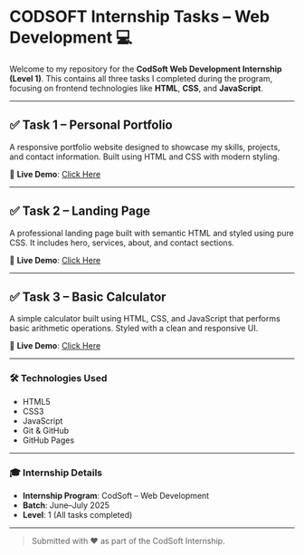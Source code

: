 # CODSOFT Internship Tasks – Web Development 💻

Welcome to my repository for the **CodSoft Web Development Internship (Level 1)**. This contains all three tasks I completed during the program, focusing on frontend technologies like **HTML**, **CSS**, and **JavaScript**.

---

## ✅ Task 1 – Personal Portfolio
A responsive portfolio website designed to showcase my skills, projects, and contact information. Built using HTML and CSS with modern styling.

🔗 **Live Demo**: [Click Here](https://anshupandey83.github.io/CODSOFT/Task1-Portfolio/)  


---

## ✅ Task 2 – Landing Page
A professional landing page built with semantic HTML and styled using pure CSS. It includes hero, services, about, and contact sections.

🔗 **Live Demo**: [Click Here](https://anshupandey83.github.io/CODSOFT/Task2-LandingPage/)  


---

## ✅ Task 3 – Basic Calculator
A simple calculator built using HTML, CSS, and JavaScript that performs basic arithmetic operations. Styled with a clean and responsive UI.

🔗 **Live Demo**: [Click Here](https://anshupandey83.github.io/CODSOFT/Task3-Calculator/)  


---

### 🛠 Technologies Used
- HTML5  
- CSS3  
- JavaScript  
- Git & GitHub  
- GitHub Pages

---

### 🎓 Internship Details
- **Internship Program**: CodSoft – Web Development  
- **Batch**: June–July 2025  
- **Level**: 1 (All tasks completed)

---

> Submitted with ❤️ as part of the CodSoft Internship.
